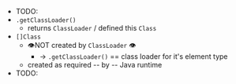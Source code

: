 * TODO:
* `.getClassLoader()`
  * returns `ClassLoader` / defined this `Class`
* `[]Class`
  * 👁️NOT created by `ClassLoader` 👁️
    * -> `.getClassLoader()` == class loader for it's element type
  * created as required -- by -- Java runtime
* TODO: